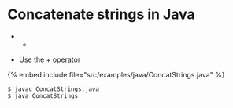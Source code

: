 # Concatenate strings in Java

* +

* Use the + operator

{% embed include file="src/examples/java/ConcatStrings.java" %}

```
$ javac ConcatStrings.java
$ java ConcatStrings
```


